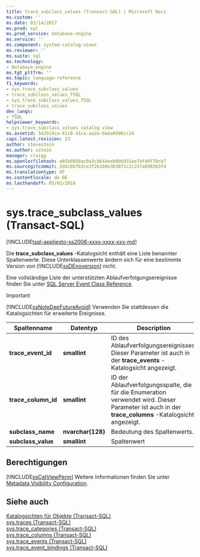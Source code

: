 ```yaml
---
title: trace_subclass_values (Transact-SQL) | Microsoft Docs
ms.custom: ''
ms.date: 03/14/2017
ms.prod: sql
ms.prod_service: database-engine
ms.service: ''
ms.component: system-catalog-views
ms.reviewer: ''
ms.suite: sql
ms.technology:
- database-engine
ms.tgt_pltfrm: ''
ms.topic: language-reference
f1_keywords:
- sys.trace_subclass_values
- trace_subclass_values_TSQL
- sys.trace_subclass_values_TSQL
- trace_subclass_values
dev_langs:
- TSQL
helpviewer_keywords:
- sys.trace_subclass_values catalog view
ms.assetid: 542b19ca-61c8-41ca-aa2e-0aba8906cc24
caps.latest.revision: 23
author: stevestein
ms.author: sstein
manager: craigg
ms.openlocfilehash: e05b0950ac0a3cb644eeb0b6931ee74f48f7bcb7
ms.sourcegitcommit: 2ddc0bfb3ce2f2b160e3638f1c2c237a898263f4
ms.translationtype: HT
ms.contentlocale: de-DE
ms.lasthandoff: 05/03/2018
---
```

# <a name="systracesubclassvalues-transact-sql"></a>sys.trace_subclass_values (Transact-SQL)
[!INCLUDE[tsql-appliesto-ss2008-xxxx-xxxx-xxx-md](../../includes/tsql-appliesto-ss2008-xxxx-xxxx-xxx-md.md)]

  Die **trace_subclass_values** -Katalogsicht enthält eine Liste benannter Spaltenwerte. Diese Unterklassenwerte ändern sich für eine bestimmte Version von [!INCLUDE[ssDEnoversion](../../includes/ssdenoversion-md.md)] nicht.  
  
 Eine vollständige Liste der unterstützten Ablaufverfolgungsereignisse finden Sie unter [SQL Server Event Class Reference](../../relational-databases/event-classes/sql-server-event-class-reference.md).  
  
> [!IMPORTANT]  
>  [!INCLUDE[ssNoteDepFutureAvoid](../../includes/ssnotedepfutureavoid-md.md)] Verwenden Sie stattdessen die Katalogsichten für erweiterte Ereignisse.  
  
|Spaltenname|Datentyp|Description|  
|-----------------|---------------|-----------------|  
|**trace_event_id**|**smallint**|ID des Ablaufverfolgungsereignisses. Dieser Parameter ist auch in der **trace_events** -Katalogsicht angezeigt.|  
|**trace_column_id**|**smallint**|ID der Ablaufverfolgungsspalte, die für die Enumeration verwendet wird. Dieser Parameter ist auch in der **trace_columns** -Katalogsicht angezeigt.|  
|**subclass_name**|**nvarchar(128)**|Bedeutung des Spaltenwerts.|  
|**subclass_value**|**smallint**|Spaltenwert|  
  
## <a name="permissions"></a>Berechtigungen  
 [!INCLUDE[ssCatViewPerm](../../includes/sscatviewperm-md.md)] Weitere Informationen finden Sie unter [Metadata Visibility Configuration](../../relational-databases/security/metadata-visibility-configuration.md).  
  
## <a name="see-also"></a>Siehe auch  
 [Katalogsichten für Objekte &#40;Transact-SQL&#41;](../../relational-databases/system-catalog-views/object-catalog-views-transact-sql.md)   
 [sys.traces &#40;Transact-SQL&#41;](../../relational-databases/system-catalog-views/sys-traces-transact-sql.md)   
 [sys.trace_categories &#40;Transact-SQL&#41;](../../relational-databases/system-catalog-views/sys-trace-categories-transact-sql.md)   
 [sys.trace_columns &#40;Transact-SQL&#41;](../../relational-databases/system-catalog-views/sys-trace-columns-transact-sql.md)   
 [sys.trace_events &#40;Transact-SQL&#41;](../../relational-databases/system-catalog-views/sys-trace-events-transact-sql.md)   
 [sys.trace_event_bindings &#40;Transact-SQL&#41;](../../relational-databases/system-catalog-views/sys-trace-event-bindings-transact-sql.md)  
  
  
